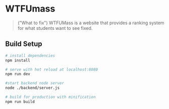 # WTFUmass

> ("What to fix") WTFUMass is a website that provides a ranking system for what students want to see fixed.

## Build Setup

``` bash
# install dependencies
npm install

# serve with hot reload at localhost:8080
npm run dev

#start backend node server
node ./backend/server.js

# build for production with minification
npm run build

```



